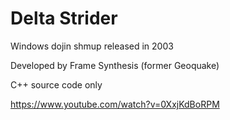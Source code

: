 # Delta Strider

Windows dojin shmup released in 2003

Developed by Frame Synthesis (former Geoquake)

C++ source code only

https://www.youtube.com/watch?v=0XxjKdBoRPM
